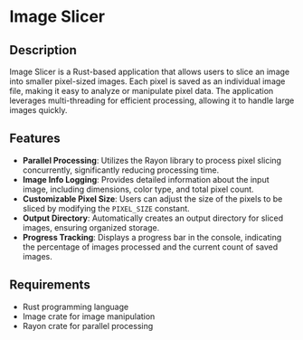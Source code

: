 # Image Slicer

## Description
Image Slicer is a Rust-based application that allows users to slice an image into smaller pixel-sized images. Each pixel is saved as an individual image file, making it easy to analyze or manipulate pixel data. The application leverages multi-threading for efficient processing, allowing it to handle large images quickly.

## Features
- **Parallel Processing**: Utilizes the Rayon library to process pixel slicing concurrently, significantly reducing processing time.
- **Image Info Logging**: Provides detailed information about the input image, including dimensions, color type, and total pixel count.
- **Customizable Pixel Size**: Users can adjust the size of the pixels to be sliced by modifying the `PIXEL_SIZE` constant.
- **Output Directory**: Automatically creates an output directory for sliced images, ensuring organized storage.
- **Progress Tracking**: Displays a progress bar in the console, indicating the percentage of images processed and the current count of saved images.

## Requirements
- Rust programming language
- Image crate for image manipulation
- Rayon crate for parallel processing
